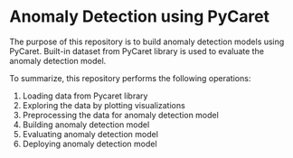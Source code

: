 # Anomaly Detection using PyCaret

The purpose of this repository is to build anomaly detection models using PyCaret. Built-in dataset from PyCaret library is used to evaluate the anomaly detection model.

To summarize, this repository performs the following operations:
1. Loading data from Pycaret library
2. Exploring the data by plotting visualizations
3. Preprocessing the data for anomaly detection model
4. Building anomaly detection model
5. Evaluating anomaly detection model
6. Deploying anomaly detection model
